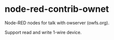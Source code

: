 # node-red-contrib-ownet
Node-RED nodes for talk with owserver (owfs.org).

Support read and write 1-wire device.
